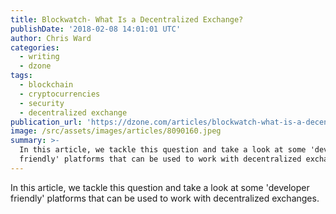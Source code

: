 ```yaml
---
title: Blockwatch- What Is a Decentralized Exchange?
publishDate: '2018-02-08 14:01:01 UTC'
author: Chris Ward
categories:
  - writing
  - dzone
tags:
  - blockchain
  - cryptocurrencies
  - security
  - decentralized exchange
publication_url: 'https://dzone.com/articles/blockwatch-what-is-a-decentralized-exchange'
image: /src/assets/images/articles/8090160.jpeg
summary: >-
  In this article, we tackle this question and take a look at some 'developer
  friendly' platforms that can be used to work with decentralized exchanges.
---
```

In this article, we tackle this question and take a look at some 'developer friendly' platforms that can be used to work with decentralized exchanges.


